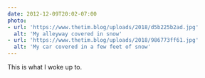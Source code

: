 ```yaml
---
date: 2012-12-09T20:02-07:00
photo:
- url: 'https://www.thetim.blog/uploads/2018/d5b225b2ad.jpg'
  alt: 'My alleyway covered in snow'
- url: 'https://www.thetim.blog/uploads/2018/986773ff61.jpg'
  alt: 'My car covered in a few feet of snow'
---
```

This is what I woke up to.

